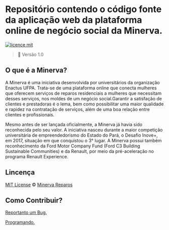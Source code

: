 # Repositório contendo o código fonte da aplicação web da plataforma online de negócio social da Minerva.

[![licence mit](https://img.shields.io/badge/licence-MIT-blue.svg)](https://github.com/afonsopacifer/open-source-boilerplate/blob/master/LICENSE.md)

> :rocket: Versão 1.0

## O que é a Minerva?

 A Minerva é uma iniciativa desenvolvida por universitários da organização Enactus UFPA. Trata-se de uma plataforma online que conecta mulheres que oferecem serviços de reparos residenciais a mulheres que necessitam desses serviços, nos moldes de um negócio social.Garantir a satisfação de clientes e prestadoras é o lema, bem como possibilitar uma maior qualidade e rapidez na contratação de serviços, além de uma boa relação entre clientes e profissionais.

 Mesmo antes de ser lançada oficialmente, a Minerva já havia sido reconhecida pelo seu valor. A iniciativa nasceu durante a maior competição universitária de empreendedorismo do Estado do Pará, o Desafio Inove+, em 2017, situação em que conquistou o 3° lugar. A Minerva possui também reconhecimento da Ford Motor Company Fund (Ford C3 Building Sustainable Communities) e da Renault, por meio da pré-aceleração no programa Renault Experience.

## Lincença
[MIT License](https://github.com/afonsopacifer/open-source-boilerplate/blob/master/LICENSE.md) © [Minerva Reparos](http://minervareparos.com/)

## Como Contribuir? 
[Reportanto um Bug.](https://github.com/RonanUFPa/minerva-plataforma/blob/master/.github/ISSUE_TEMPLATE/bug_report.md)

[Programando.](https://github.com/afonsopacifer/open-source-boilerplate/blob/master/CONTRIBUTING.md)

